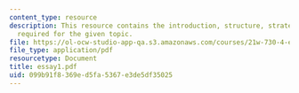 ```yaml
---
content_type: resource
description: This resource contains the introduction, structure, strategies, and instruction
  required for the given topic.
file: https://ol-ocw-studio-app-qa.s3.amazonaws.com/courses/21w-730-4-expository-writing-analyzing-mass-media-spring-2001/099b91f8369ed5fa5367e3de5df35025_essay1.pdf
file_type: application/pdf
resourcetype: Document
title: essay1.pdf
uid: 099b91f8-369e-d5fa-5367-e3de5df35025
---
```

